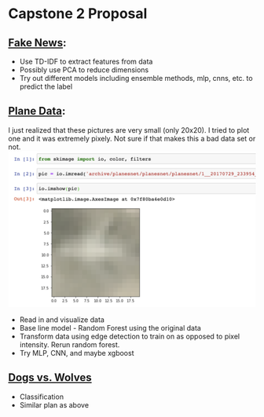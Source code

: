 # Capstone 2 Proposal


## [Fake News](https://www.kaggle.com/anmolkumar/fake-news-content-detection?select=train.csv):
* Use TD-IDF to extract features from data
* Possibly use PCA to reduce dimensions
* Try out different models including ensemble methods, mlp, cnns, etc. to predict the label

## [Plane Data](https://www.kaggle.com/rhammell/planesnet):
I just realized that these pictures are very small (only 20x20). I tried to plot one and it was extremely pixely. Not sure if that makes this a bad data set or not.
![pic](images/sample.png)

* Read in and visualize data
* Base line model  - Random Forest using the original data
* Transform data using edge detection to train on as opposed to pixel intensity. Rerun random forest.
* Try MLP, CNN, and maybe xgboost

## [Dogs vs. Wolves](https://www.kaggle.com/harishvutukuri/dogs-vs-wolves)
* Classification
* Similar plan as above


